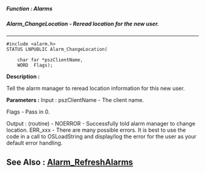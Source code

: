 ##### Function : Alarms
##### Alarm_ChangeLocation - Reread location for the new user.
---
```
#include <alarm.h>
STATUS LNPUBLIC Alarm_ChangeLocation(

	char far *pszClientName,
	WORD  Flags);
```
**Description :**

Tell the alarm manager to reread location information for this new user.

**Parameters :**
Input :
pszClientName  -  The client name.

Flags  -  Pass in 0.

Output :
(routine)  -  NOERROR - Successfully told alarm manager to change location.
ERR_xxx - There are many possible errors. It is best to use the code in a call to OSLoadString and display/log the error for the user as your default error handling.



**See Also :**
[Alarm_RefreshAlarms](/reference/Func/Alarm_RefreshAlarms)
---
